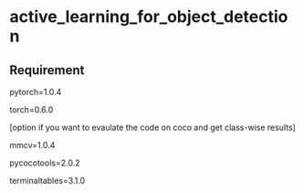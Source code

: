 # active_learning_for_object_detection
## Requirement
pytorch=1.0.4

torch=0.6.0

[option if you want to evaulate the code on coco and get class-wise results]

mmcv=1.0.4

pycocotools=2.0.2

terminaltables=3.1.0
 
